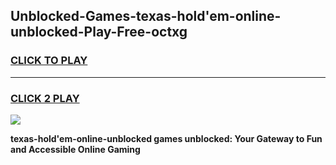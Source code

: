 
## Unblocked-Games-texas-hold'em-online-unblocked-Play-Free-octxg
<h3>
<a href="https://premium76.site?title=texas-hold'em-online-unblocked&ref=23A">CLICK TO PLAY</a></h3>
<hr>

<h3>
<a href="https://premium76.site?title=texas-hold'em-online-unblocked&ref=23A">CLICK 2 PLAY</a>
  
</h3>

<a href="https://premium76.site?title=texas-hold'em-online-unblocked&ref=23A"><img src="https://clearcache.store/games.png"></a>


**texas-hold'em-online-unblocked games unblocked: Your Gateway to Fun and Accessible Online Gaming**

